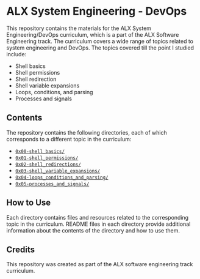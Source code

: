 # ALX System Engineering - DevOps

This repository contains the materials for the ALX System Engineering/DevOps curriculum, which is a part of the ALX Software Engineering track. The curriculum covers a wide range of topics related to system engineering and DevOps. The topics covered till the point I studied include:

- Shell basics
- Shell permissions
- Shell redirection
- Shell variable expansions
- Loops, conditions, and parsing
- Processes and signals

## Contents

The repository contains the following directories, each of which corresponds to a different topic in the curriculum:

- [`0x00-shell_basics/`](https://github.com/Omarkhaled711/alx-system_engineering-devops/tree/master/0x00-shell_basics)
- [`0x01-shell_permissions/`](https://github.com/Omarkhaled711/alx-system_engineering-devops/tree/master/0x01-shell_permissions)
- [`0x02-shell_redirections/`](https://github.com/Omarkhaled711/alx-system_engineering-devops/tree/master/0x02-shell_redirections)
- [`0x03-shell_variable_expansions/`](https://github.com/Omarkhaled711/alx-system_engineering-devops/tree/master/0x03-shell_variable_expansions)
- [`0x04-loops_conditions_and_parsing/`](https://github.com/Omarkhaled711/alx-system_engineering-devops/tree/master/0x04-loops_conditions_and_parsing)
- [`0x05-processes_and_signals/`](https://github.com/Omarkhaled711/alx-system_engineering-devops/tree/master/0x05-processes_and_signals)

## How to Use

Each directory contains files and resources related to the corresponding topic in the curriculum. README files in each directory provide additional information about the contents of the directory and how to use them.

## Credits

This repository was created as part of the ALX software engineering track curriculum.
